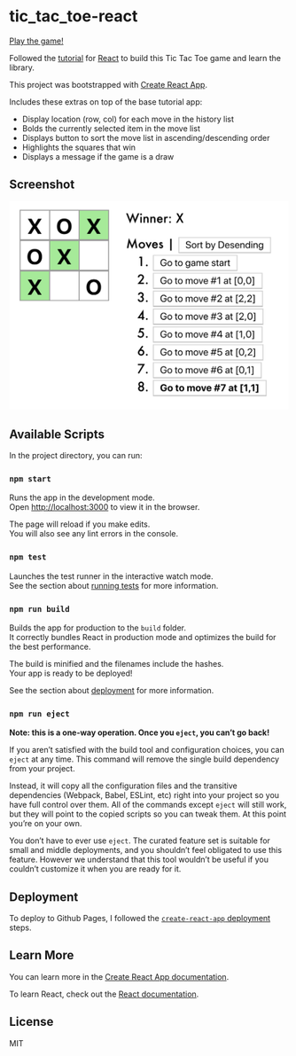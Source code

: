# tic_tac_toe-react

[Play the game!](https://kyletolle.github.io/tic_tac_toe-react/)

Followed the [tutorial](https://reactjs.org/tutorial/tutorial.html) for [React](https://reactjs.org/) to build this Tic Tac Toe game and learn the library.

This project was bootstrapped with [Create React App](https://github.com/facebook/create-react-app).

Includes these extras on top of the base tutorial app:
- Display location (row, col) for each move in the history list
- Bolds the currently selected item in the move list
- Displays button to sort the move list in ascending/descending order
- Highlights the squares that win
- Displays a message if the game is a draw

## Screenshot

![Sceenshot of the Tic Tac Toe Game](tic_tac_toe_screenshot.png)

## Available Scripts

In the project directory, you can run:

### `npm start`

Runs the app in the development mode.<br>
Open [http://localhost:3000](http://localhost:3000) to view it in the browser.

The page will reload if you make edits.<br>
You will also see any lint errors in the console.

### `npm test`

Launches the test runner in the interactive watch mode.<br>
See the section about [running tests](https://facebook.github.io/create-react-app/docs/running-tests) for more information.

### `npm run build`

Builds the app for production to the `build` folder.<br>
It correctly bundles React in production mode and optimizes the build for the best performance.

The build is minified and the filenames include the hashes.<br>
Your app is ready to be deployed!

See the section about [deployment](https://facebook.github.io/create-react-app/docs/deployment) for more information.

### `npm run eject`

**Note: this is a one-way operation. Once you `eject`, you can’t go back!**

If you aren’t satisfied with the build tool and configuration choices, you can `eject` at any time. This command will remove the single build dependency from your project.

Instead, it will copy all the configuration files and the transitive dependencies (Webpack, Babel, ESLint, etc) right into your project so you have full control over them. All of the commands except `eject` will still work, but they will point to the copied scripts so you can tweak them. At this point you’re on your own.

You don’t have to ever use `eject`. The curated feature set is suitable for small and middle deployments, and you shouldn’t feel obligated to use this feature. However we understand that this tool wouldn’t be useful if you couldn’t customize it when you are ready for it.

## Deployment

To deploy to Github Pages, I followed the [`create-react-app` deployment](https://facebook.github.io/create-react-app/docs/deployment#github-pages-https-pagesgithubcom) steps.

## Learn More

You can learn more in the [Create React App documentation](https://facebook.github.io/create-react-app/docs/getting-started).

To learn React, check out the [React documentation](https://reactjs.org/).

## License

MIT

